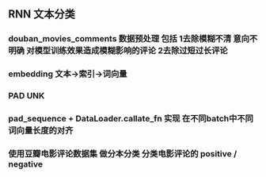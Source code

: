 ## RNN 文本分类
### douban_movies_comments 数据预处理 包括 1去除模糊不清 意向不明确 对模型训练效果造成模糊影响的评论 2去除过短过长评论
### embedding 文本->索引->词向量
### PAD UNK 
### pad_sequence + DataLoader.callate_fn 实现 在不同batch中不同词向量长度的对齐
### 使用豆瓣电影评论数据集 做分本分类 分类电影评论的 positive / negative
